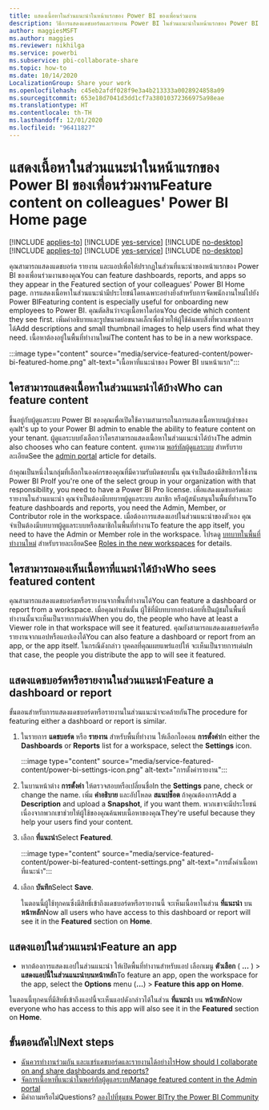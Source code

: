 ```yaml
---
title: แสดงเนื้อหาในส่วนแนะนำในหน้าแรกของ Power BI ของเพื่อนร่วมงาน
description: วิธีการแสดงแดชบอร์ดและรายงาน Power BI ในส่วนแนะนำในหน้าแรกของ Power BI สำหรับเพื่อนร่วมงานในองค์กรของคุณ
author: maggiesMSFT
ms.author: maggies
ms.reviewer: nikhilga
ms.service: powerbi
ms.subservice: pbi-collaborate-share
ms.topic: how-to
ms.date: 10/14/2020
LocalizationGroup: Share your work
ms.openlocfilehash: c45eb2afdf028f9e3a4b213333a0028924858a09
ms.sourcegitcommit: 653e18d7041d3dd1cf7a38010372366975a98eae
ms.translationtype: HT
ms.contentlocale: th-TH
ms.lasthandoff: 12/01/2020
ms.locfileid: "96411827"
---
```

# <a name="feature-content-on-colleagues-power-bi-home-page"></a><span data-ttu-id="07fbe-103">แสดงเนื้อหาในส่วนแนะนำในหน้าแรกของ Power BI ของเพื่อนร่วมงาน</span><span class="sxs-lookup"><span data-stu-id="07fbe-103">Feature content on colleagues' Power BI Home page</span></span>

<span data-ttu-id="07fbe-104">[!INCLUDE [applies-to](../includes/applies-to.md)] [!INCLUDE [yes-service](../includes/yes-service.md)] [!INCLUDE [no-desktop](../includes/no-desktop.md)]</span><span class="sxs-lookup"><span data-stu-id="07fbe-104">[!INCLUDE [applies-to](../includes/applies-to.md)] [!INCLUDE [yes-service](../includes/yes-service.md)] [!INCLUDE [no-desktop](../includes/no-desktop.md)]</span></span>

<span data-ttu-id="07fbe-105">คุณสามารถแสดงแดชบอร์ด รายงาน และแอปเพื่อให้ปรากฏในส่วนที่แนะนำของหน้าแรกของ Power BI ของเพื่อนร่วมงานของคุณ</span><span class="sxs-lookup"><span data-stu-id="07fbe-105">You can feature dashboards, reports, and apps so they appear in the Featured section of your colleagues' Power BI Home page.</span></span> <span data-ttu-id="07fbe-106">การแสดงเนื้อหาในส่วนแนะนำมีประโยชน์โดยเฉพาะอย่างยิ่งสำหรับการจัดพนักงานใหม่ไปยัง Power BI</span><span class="sxs-lookup"><span data-stu-id="07fbe-106">Featuring content is especially useful for onboarding new employees to Power BI.</span></span> <span data-ttu-id="07fbe-107">คุณตัดสินว่าจะดูเนื้อหาใดก่อน</span><span class="sxs-lookup"><span data-stu-id="07fbe-107">You decide which content they see first.</span></span> <span data-ttu-id="07fbe-108">เพิ่มคำอธิบายและรูปขนาดย่อขนาดเล็กเพื่อช่วยให้ผู้ใช้ค้นพบสิ่งที่พวกเขาต้องการได้</span><span class="sxs-lookup"><span data-stu-id="07fbe-108">Add descriptions and small thumbnail images to help users find what they need.</span></span> <span data-ttu-id="07fbe-109">เนื้อหาต้องอยู่ในพื้นที่ทำงานใหม่</span><span class="sxs-lookup"><span data-stu-id="07fbe-109">The content has to be in a new workspace.</span></span>

:::image type="content" source="media/service-featured-content/power-bi-featured-home.png" alt-text="เนื้อหาที่แนะนำของ Power BI บนหน้าแรก":::

## <a name="who-can-feature-content"></a><span data-ttu-id="07fbe-111">ใครสามารถแสดงเนื้อหาในส่วนแนะนำได้บ้าง</span><span class="sxs-lookup"><span data-stu-id="07fbe-111">Who can feature content</span></span>

<span data-ttu-id="07fbe-112">ขึ้นอยู่กับผู้ดูแลระบบ Power BI ของคุณเพื่อเปิดใช้ความสามารถในการแสดงเนื้อหาบนผู้เช่าของคุณ</span><span class="sxs-lookup"><span data-stu-id="07fbe-112">It's up to your Power BI admin to enable the ability to feature content on your tenant.</span></span> <span data-ttu-id="07fbe-113">ผู้ดูแลระบบยังเลือกว่าใครสามารถแสดงเนื้อหาในส่วนแนะนำได้บ้าง</span><span class="sxs-lookup"><span data-stu-id="07fbe-113">The admin also chooses who can feature content.</span></span> <span data-ttu-id="07fbe-114">ดูบทความ [พอร์ทัลผู้ดูแลระบบ](../admin/service-admin-portal.md#featured-content) สำหรับรายละเอียด</span><span class="sxs-lookup"><span data-stu-id="07fbe-114">See the [admin portal](../admin/service-admin-portal.md#featured-content) article for details.</span></span>

<span data-ttu-id="07fbe-115">ถ้าคุณเป็นหนึ่งในกลุ่มที่เลือกในองค์กรของคุณที่มีความรับผิดชอบนั้น คุณจำเป็นต้องมีสิทธิการใช้งาน Power BI Pro</span><span class="sxs-lookup"><span data-stu-id="07fbe-115">If you're one of the select group in your organization with that responsibility, you need to have a Power BI Pro license.</span></span> <span data-ttu-id="07fbe-116">เพื่อแสดงแดชบอร์ดและรายงานในส่วนแนะนำ คุณจำเป็นต้องมีบทบาทผู้ดูแลระบบ สมาชิก หรือผู้สนับสนุนในพื้นที่ทำงาน</span><span class="sxs-lookup"><span data-stu-id="07fbe-116">To feature dashboards and reports, you need the Admin, Member, or Contributor role in the workspace.</span></span> <span data-ttu-id="07fbe-117">เมื่อต้องการแสดงแอปในส่วนแนะนำของตัวเอง คุณจำเป็นต้องมีบทบาทผู้ดูแลระบบหรือสมาชิกในพื้นที่ทำงาน</span><span class="sxs-lookup"><span data-stu-id="07fbe-117">To feature the app itself, you need to have the Admin or Member role in the workspace.</span></span> <span data-ttu-id="07fbe-118">โปรดดู [บทบาทในพื้นที่ทำงานใหม่](service-new-workspaces.md#roles-in-the-new-workspaces) สำหรับรายละเอียด</span><span class="sxs-lookup"><span data-stu-id="07fbe-118">See [Roles in the new workspaces](service-new-workspaces.md#roles-in-the-new-workspaces) for details.</span></span>

## <a name="who-sees-featured-content"></a><span data-ttu-id="07fbe-119">ใครสามารถมองเห็นเนื้อหาที่แนะนำได้บ้าง</span><span class="sxs-lookup"><span data-stu-id="07fbe-119">Who sees featured content</span></span>

<span data-ttu-id="07fbe-120">คุณสามารถแสดงแดชบอร์ดหรือรายงานจากพื้นที่ทำงานได้</span><span class="sxs-lookup"><span data-stu-id="07fbe-120">You can feature a dashboard or report from a workspace.</span></span> <span data-ttu-id="07fbe-121">เมื่อคุณทำเช่นนั้น ผู้ใช้ที่มีบทบาทอย่างน้อยที่เป็นผู้ชมในพื้นที่ทำงานนั้นจะเห็นเป็นรายการเด่น</span><span class="sxs-lookup"><span data-stu-id="07fbe-121">When you do, the people who have at least a Viewer role in that workspace will see it featured.</span></span> <span data-ttu-id="07fbe-122">คุณยังสามารถแสดงแดชบอร์ดหรือรายงานจากแอปหรือแอปเองได้</span><span class="sxs-lookup"><span data-stu-id="07fbe-122">You can also feature a dashboard or report from an app, or the app itself.</span></span> <span data-ttu-id="07fbe-123">ในกรณีดังกล่าว บุคคลที่คุณเผยแพร่แอปให้ จะเห็นเป็นรายการเด่น</span><span class="sxs-lookup"><span data-stu-id="07fbe-123">In that case, the people you distribute the app to will see it featured.</span></span>

## <a name="feature-a-dashboard-or-report"></a><span data-ttu-id="07fbe-124">แสดงแดชบอร์ดหรือรายงานในส่วนแนะนำ</span><span class="sxs-lookup"><span data-stu-id="07fbe-124">Feature a dashboard or report</span></span>

<span data-ttu-id="07fbe-125">ขั้นตอนสำหรับการแสดงแดชบอร์ดหรือรายงานในส่วนแนะนำจะคล้ายกัน</span><span class="sxs-lookup"><span data-stu-id="07fbe-125">The procedure for featuring either a dashboard or report is similar.</span></span>

1. <span data-ttu-id="07fbe-126">ในรายการ **แดชบอร์ด** หรือ **รายงาน** สำหรับพื้นที่ทำงาน ให้เลือกไอคอน **การตั้งค่า**</span><span class="sxs-lookup"><span data-stu-id="07fbe-126">In either the **Dashboards** or **Reports** list for a workspace, select the **Settings** icon.</span></span>

    :::image type="content" source="media/service-featured-content/power-bi-settings-icon.png" alt-text="การตั้งค่ารายงาน":::

2. <span data-ttu-id="07fbe-128">ในบานหน้าต่าง **การตั้งค่า** ให้ตรวจสอบหรือเปลี่ยนชื่อ</span><span class="sxs-lookup"><span data-stu-id="07fbe-128">In the **Settings** pane, check or change the name.</span></span> <span data-ttu-id="07fbe-129">เพิ่ม **คำอธิบาย** และอัปโหลด **สแนปช็อต** ถ้าคุณต้องการ</span><span class="sxs-lookup"><span data-stu-id="07fbe-129">Add a **Description** and upload a **Snapshot**, if you want them.</span></span> <span data-ttu-id="07fbe-130">พวกเขาจะมีประโยชน์เนื่องจากพวกเขาช่วยให้ผู้ใช้ของคุณค้นพบเนื้อหาของคุณ</span><span class="sxs-lookup"><span data-stu-id="07fbe-130">They're useful because they help your users find your content.</span></span>

3. <span data-ttu-id="07fbe-131">เลือก **ที่แนะนำ**</span><span class="sxs-lookup"><span data-stu-id="07fbe-131">Select **Featured**.</span></span>

    :::image type="content" source="media/service-featured-content/power-bi-featured-content-settings.png" alt-text="การตั้งค่าเนื้อหาที่แนะนำ":::

4. <span data-ttu-id="07fbe-133">เลือก **บันทึก**</span><span class="sxs-lookup"><span data-stu-id="07fbe-133">Select **Save**.</span></span>

    <span data-ttu-id="07fbe-134">ในตอนนี้ผู้ใช้ทุกคนซึ่งมีสิทธิ์เข้าถึงแดชบอร์ดหรือรายงานนี้ จะเห็นเนื้อหาในส่วน **ที่แนะนำ** บน **หน้าหลัก**</span><span class="sxs-lookup"><span data-stu-id="07fbe-134">Now all users who have access to this dashboard or report will see it in the **Featured** section on **Home**.</span></span>

## <a name="feature-an-app"></a><span data-ttu-id="07fbe-135">แสดงแอปในส่วนแนะนำ</span><span class="sxs-lookup"><span data-stu-id="07fbe-135">Feature an app</span></span>

- <span data-ttu-id="07fbe-136">หากต้องการแสดงแอปในส่วนแนะนำ ให้เปิดพื้นที่ทำงานสำหรับแอป เลือกเมนู **ตัวเลือก** ( **...** ) > **แสดงแอปนี้ในส่วนแนะนำบนหน้าหลัก**</span><span class="sxs-lookup"><span data-stu-id="07fbe-136">To feature an app, open the workspace for the app, select the **Options** menu (**...**) > **Feature this app on Home**.</span></span>

<span data-ttu-id="07fbe-137">ในตอนนี้ทุกคนที่มีสิทธิ์เข้าถึงแอปนี้จะเห็นแอปดังกล่าวได้ในส่วน **ที่แนะนำ** บน **หน้าหลัก**</span><span class="sxs-lookup"><span data-stu-id="07fbe-137">Now everyone who has access to this app will also see it in the **Featured** section on **Home**.</span></span>

## <a name="next-steps"></a><span data-ttu-id="07fbe-138">ขั้นตอนถัดไป</span><span class="sxs-lookup"><span data-stu-id="07fbe-138">Next steps</span></span>

* [<span data-ttu-id="07fbe-139">ฉันควรทำงานร่วมกัน และแชร์แดชบอร์ดและรายงานได้อย่างไร</span><span class="sxs-lookup"><span data-stu-id="07fbe-139">How should I collaborate on and share dashboards and reports?</span></span>](../collaborate-share/service-how-to-collaborate-distribute-dashboards-reports.md)
* [<span data-ttu-id="07fbe-140">จัดการเนื้อหาที่แนะนำในพอร์ทัลผู้ดูแลระบบ</span><span class="sxs-lookup"><span data-stu-id="07fbe-140">Manage featured content in the Admin portal</span></span>](../admin/service-admin-portal.md#manage-featured-content)
* <span data-ttu-id="07fbe-141">มีคำถามหรือไม่</span><span class="sxs-lookup"><span data-stu-id="07fbe-141">Questions?</span></span> [<span data-ttu-id="07fbe-142">ลองไปที่ชุมชน Power BI</span><span class="sxs-lookup"><span data-stu-id="07fbe-142">Try the Power BI Community</span></span>](https://community.powerbi.com/)
